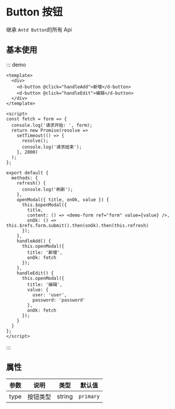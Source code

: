 # Button 按钮

继承 `Antd Button`的所有 Api

## 基本使用

::: demo

```vue
<template>
  <div>
    <d-button @click="handleAdd">新增</d-button>
    <d-button @click="handleEdit">编辑</d-button>
  </div>
</template>

<script>
const fetch = form => {
  console.log('请求开始: ', form);
  return new Promise(resolve =>
    setTimeout(() => {
      resolve();
      console.log('请求结束');
    }, 2000)
  );
};

export default {
  methods: {
    refresh() {
      console.log('刷新');
    },
    openModal({ title, onOk, value }) {
      this.$openModal({
        title,
        content: () => <demo-form ref="form" value={value} />,
        onOk: () => this.$refs.form.submit().then(onOk).then(this.refresh)
      });
    },
    handleAdd() {
      this.openModal({
        title: '新增',
        onOk: fetch
      });
    },
    handleEdit() {
      this.openModal({
        title: '编辑',
        value: {
          user: 'user',
          password: 'password'
        },
        onOk: fetch
      });
    }
  }
};
</script>
```

:::

## 属性

| 参数 | 说明     | 类型   | 默认值    |
| ---- | -------- | ------ | --------- |
| type | 按钮类型 | string | `primary` |
